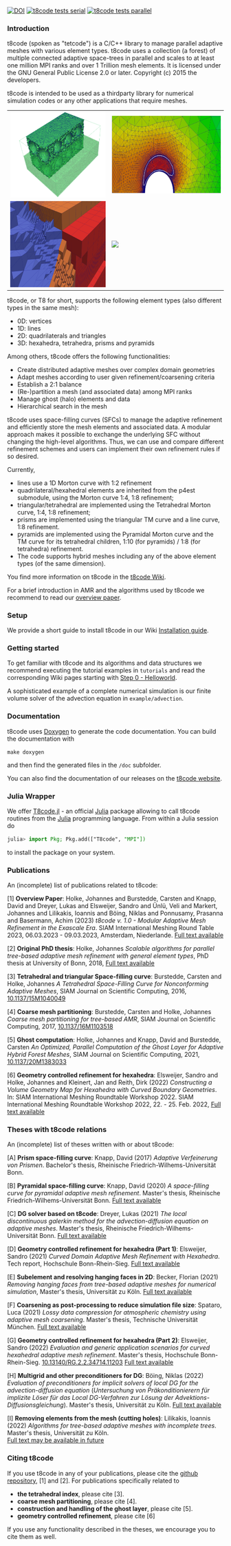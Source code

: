 

[![DOI](https://zenodo.org/badge/DOI/10.5281/zenodo.7034838.svg)](https://doi.org/10.5281/zenodo.7034838)
[![t8code tests serial](https://github.com/DLR-AMR/t8code/actions/workflows/tests_t8code_serial.yml/badge.svg)](https://github.com/DLR-AMR/t8code/actions/workflows/tests_t8code_serial.yml)
[![t8code tests parallel](https://github.com/DLR-AMR/t8code/actions/workflows/tests_t8code_parallel.yml/badge.svg)](https://github.com/DLR-AMR/t8code/actions/workflows/tests_t8code_parallel.yml)

### Introduction

t8code (spoken as "tetcode") is a C/C++ library to manage parallel adaptive meshes with various element types.
t8code uses a collection (a forest) of multiple connected adaptive space-trees in parallel and scales to at least one million MPI ranks and over 1 Trillion mesh elements.
It is licensed under the GNU General Public License 2.0 or later. Copyright (c) 2015 the developers.

t8code is intended to be used as a thirdparty library for numerical simulation codes or any other applications that require meshes.

<table>
    <tr>
        <td><img src="https://github.com/DLR-AMR/t8code/blob/main/doc/pictures/cmesh_tet_holes.png?raw=true" height="200" /></td> 
        <td><img src="https://github.com/DLR-AMR/t8code/blob/main/doc/pictures/flow_around_circle_sim2.jpg?raw=true" height="181" /></td>
    </tr>
      <tr>
        <td><img src="https://github.com/DLR-AMR/t8code/blob/main/doc/pictures/mesh_3d_hybrid_cutout.jpg?raw=true" height="200" /></td>
        <td><img src="https://github.com/DLR-AMR/t8code/blob/main/doc/pictures/AirplaneWithTetMesh.png?raw=true" height="200" /></td>
    </tr>
</table>

t8code, or T8 for short, supports the following element types (also different types in the same mesh):

- 0D: vertices
- 1D: lines
- 2D: quadrilaterals and triangles
- 3D: hexahedra, tetrahedra, prisms and pyramids

Among others, t8code offers the following functionalities:

- Create distributed adaptive meshes over complex domain geometries
- Adapt meshes according to user given refinement/coarsening criteria
- Establish a 2:1 balance
- (Re-)partition a mesh (and associated data) among MPI ranks
- Manage ghost (halo) elements and data
- Hierarchical search in the mesh


t8code uses space-filling curves (SFCs) to manage the adaptive refinement and efficiently store the mesh elements and associated data.
A modular approach makes it possible to exchange the underlying SFC without changing the high-level algorithms.
Thus, we can use and compare different refinement schemes and users can implement their own refinement rules if so desired.

Currently, 
  - lines use a 1D Morton curve with 1:2 refinement
  - quadrilateral/hexahedral elements are inherited from the p4est submodule, using the Morton curve 1:4, 1:8 refinement; 
  - triangular/tetrahedral are implemented using the Tetrahedral Morton curve, 1:4, 1:8 refinement;
  - prisms are implemented using the triangular TM curve and a line curve, 1:8 refinement.
  - pyramids are implemented using the Pyramidal Morton curve and the TM curve for its tetrahedral children, 1:10 (for pyramids) / 1:8 (for tetrahedra) refinement.
  - The code supports hybrid meshes including any of the above element types (of the same dimension).

You find more information on t8code in the [t8code Wiki](https://github.com/DLR-AMR/t8code/wiki).

For a brief introduction in AMR and the algorithms used by t8code we recommend to read our [overview paper](https://elib.dlr.de/194377/1/t8code_overview_IMR2023.pdf).

### Setup

We provide a short guide to install t8code in our Wiki [Installation guide](https://github.com/DLR-AMR/t8code/wiki/Installation).

  
### Getting started
  
  To get familiar with t8code and its algorithms and data structures we recommend executing the tutorial examples in `tutorials`
  and read the corresponding Wiki pages starting with [Step 0 - Helloworld](https://github.com/holke/t8code/wiki/Step-0---Hello-World).
  
  A sophisticated example of a complete numerical simulation is our finite volume solver of the advection equation in `example/advection`.


### Documentation

t8code uses [Doxygen](https://doxygen.nl/) to generate the code documentation. You can build the documentation with

```
make doxygen
```

and then find the generated files in the `/doc` subfolder.

You can also find the documentation of our releases on the [t8code website](https://dlr-amr.github.io/t8code/pages/documentation.html).

### Julia Wrapper

We offer [T8code.jl](https://github.com/DLR-AMR/T8code.jl) - an official
[Julia](https://julialang.org/) package allowing to call t8code routines from
the [Julia](https://julialang.org/) programming language. From within a Julia
session do
```julia
julia> import Pkg; Pkg.add(["T8code", "MPI"])
```
to install the package on your system.

### Publications
  
  An (incomplete) list of publications related to t8code:
    
  [1] **Overview Paper**: 
  Holke, Johannes and Burstedde, Carsten and Knapp, David and Dreyer, Lukas and Elsweijer, Sandro and Ünlü, Veli and Markert, Johannes and Lilikakis, Ioannis and Böing, Niklas and Ponnusamy, Prasanna and Basermann, Achim  (2023) *t8code v. 1.0 - Modular Adaptive Mesh Refinement in the Exascale Era*. SIAM International Meshing Round Table 2023, 06.03.2023 - 09.03.2023, Amsterdam, Niederlande. 
  [Full text available](https://elib.dlr.de/194377/1/t8code_overview_IMR2023.pdf)
  
    
  [2] **Original PhD thesis**: 
  Holke, Johannes *Scalable algorithms for parallel tree-based adaptive mesh refinement with general element types*, PhD thesis at University of Bonn, 2018,
      [Full text available](https://bonndoc.ulb.uni-bonn.de/xmlui/handle/20.500.11811/7661)
   
      
  [3] **Tetrahedral and triangular Space-filling curve**:
  Burstedde, Carsten and Holke, Johannes *A Tetrahedral Space-Filling Curve for Nonconforming Adaptive Meshes*, SIAM Journal on Scientific Computing, 2016, [10.1137/15M1040049](https://epubs.siam.org/doi/10.1137/15M1040049)
  
  
  [4] **Coarse mesh partitioning**:
  Burstedde, Carsten and Holke, Johannes *Coarse mesh partitioning for tree-based AMR*, SIAM Journal on Scientific Computing, 2017, [10.1137/16M1103518](https://epubs.siam.org/doi/10.1137/16M1103518)
  
  
  [5] **Ghost computation**:
  Holke, Johannes and Knapp, David and Burstedde, Carsten *An Optimized, Parallel Computation of the Ghost Layer for Adaptive Hybrid Forest Meshes*, SIAM Journal on Scientific Computing, 2021, [10.1137/20M1383033](https://epubs.siam.org/doi/abs/10.1137/20M1383033)
 
  
  [6] **Geometry controlled refinement for hexahedra**:
  Elsweijer, Sandro and Holke, Johannes and Kleinert, Jan and Reith, Dirk  (2022) *Constructing a Volume Geometry Map for Hexahedra with Curved Boundary Geometries*.   In: SIAM International Meshing Roundtable Workshop 2022.  SIAM International Meshing Roundtable Workshop 2022, 22. - 25. Feb. 2022, [Full text available](https://elib.dlr.de/186570/1/ConstructingAVolumeGeometryMapForHexahedraWithCurvedBoundaryGeometries.pdf) 
  
### Theses with t8code relations

  An (incomplete) list of theses written with or about t8code:
  

  [A] **Prism space-filling curve**: 
  Knapp, David (2017) *Adaptive Verfeinerung von Prismen*. Bachelor's thesis, Rheinische Friedrich-Wilhems-Universität Bonn.
  
  
  [B] **Pyramidal space-filling curve**: 
  Knapp, David (2020) *A space-filling curve for pyramidal adaptive mesh refinement*. Master's thesis, Rheinische Friedrich-Wilhems-Universität Bonn. [Full text available](https://www.researchgate.net/publication/346789160_A_space-filling_curve_for_pyramidal_adaptive_mesh_refinement)
  
   
  [C] **DG solver based on t8code**: 
  Dreyer, Lukas (2021) *The local discontinuous galerkin method for the advection-diffusion equation on adaptive meshes*.  Master's thesis, Rheinische Friedrich-Wilhems-Universität Bonn.
  [Full text available](https://elib.dlr.de/143969/1/masterthesis_dreyer.pdf) 
  
  
  [D] **Geometry controlled refinement for hexahedra (Part 1)**: 
  Elsweijer, Sandro (2021) *Curved Domain Adaptive Mesh Refinement with Hexahedra*.  Tech report, Hochschule Bonn-Rhein-Sieg.
  [Full text available](https://elib.dlr.de/186571/1/masterprojekt-2_elsweijer_ABGABEVERSION_TITEL.pdf)
  

  [E] **Subelement and resolving hanging faces in 2D**: 
  Becker, Florian (2021) *Removing hanging faces from tree-based adaptive meshes for numerical simulation*, Master's thesis, Universität zu Köln.
  [Full text available](https://elib.dlr.de/187499/1/RemovingHangingFacesFromTreeBasedAMR.pdf)
  
  
  [F] **Coarsening as post-processing to reduce simulation file size**: 
  Spataro, Luca  (2021) *Lossy data compression for atmospheric chemistry using adaptive mesh coarsening*.  Master's thesis, Technische Universität München.
  [Full text available](https://elib.dlr.de/144997/1/master-thesis-final-spataro.pdf)
 
  
  [G] **Geometry controlled refinement for hexahedra (Part 2)**: 
  Elsweijer, Sandro (2022) *Evaluation and generic application scenarios for curved hexahedral adaptive mesh refinement*.  Master's thesis, Hochschule Bonn-Rhein-Sieg.  [10.13140/RG.2.2.34714.11203](<https://doi.org/10.13140/RG.2.2.34714.11203>) [Full text available](https://elib.dlr.de/186561/1/sandro_elsweijer-evaluation_and_generic_application_scenarios_for_curved_hexahedral_adaptive_mesh_refinement.pdf)
  
  
  [H] **Multigrid and other preconditioners for DG**: 
  Böing, Niklas  (2022) *Evaluation of preconditioners for implicit solvers of local DG for the advection-diffusion equation* (*Untersuchung von Präkonditionierern für implizite Löser für das Local DG-Verfahren zur Lösung der Advektions-Diffusionsgleichung*).  Master's thesis, Universität zu Köln.
[Full text available](https://elib.dlr.de/186347/1/Untersuchung%20von%20Pr%C3%A4konditionierern%20f%C3%BCr%20implizite%20L%C3%B6ser%20f%C3%BCr%20das%20Local%20DG-Verfahren%20zur%20L%C3%B6sung%20der%20Advektions-Diffusionsgleichung.pdf)
  

  [I] **Removing elements from the mesh (cutting holes)**: 
  Lilikakis, Ioannis  (2022) *Algorithms for tree-based adaptive meshes with incomplete trees*.  Master's thesis, Universität zu Köln.    
 [Full text may be available in future](https://elib.dlr.de/191968/)
 

  ### Citing t8code
  
  If you use t8code in any of your publications, please cite the [github repository](https://doi.org/10.5281/zenodo.7034838), [1] and [2]. For publications specifically related to 
- **the tetrahedral index**, please cite [3].
- **coarse mesh partitioning**, please cite [4].
- **construction and handling of the ghost layer**, please cite [5].
- **geometry controlled refinement**, please cite [6]

If you use any functionality described in the theses, we encourage you to cite them as well.
